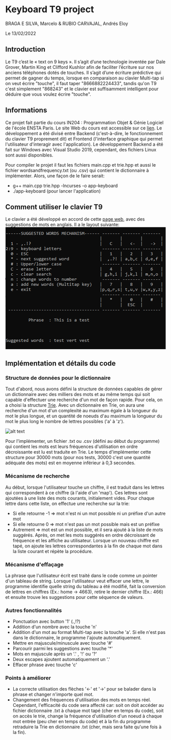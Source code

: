# Keyboard T9 project

BRAGA E SILVA, Marcelo & RUBIO CARVAJAL, Andrés Eloy

Le 13/02/2022
## Introduction
Le T9 c’est le « text on 9 keys ». Il s’agit d’une technologie inventée par Dale Grover, Martin King et Clifford Kushlor afin de faciliter l’écriture sur nos anciens téléphones dotés de touches. Il s’agit d’une écriture prédictive qui permet de gagner du temps, lorsque en comparaison au clavier Multi-tap si on veut écrire "touche", il faut taper "8666882224433", tandis qu'on T9 c'est simplement "868243" et le clavier est suffisamment intelligent pour déduire que vous voulez écrire "touche".
## Informations

Ce projet fait partie du cours IN204 : Programmation Objet & Génie Logiciel de l'école ENSTA Paris. Le site Web du cours est accessible sur ce [lien](https://perso.ensta-paris.fr/~bmonsuez/Cours/doku.php?id=in204).
Le développement a été divisé entre Backend (c'est-à-dire, le fonctionnement du clavier T9 proprement dit) et Frontend (l'interface graphique qui permet l'utilisateur d'interagir avec l'application).
Le développement Backend a été fait sur Windows avec Visual Studio 2019, cependant, des fichiers Linux sont aussi disponibles.

Pour compiler le projet il faut les fichiers main.cpp et trie.hpp et aussi le fichier wordsandfrequency.txt (ou .csv) qui contient le dictionnaire à implémenter. Alors, une façon de le faire serait:
- g++ main.cpp trie.hpp -lncurses -o app-keyboard
- ./app-keyboard (pour lancer l'application)

## Comment utiliser le clavier T9

Le clavier a été développé en accord de cette [page web](https://en.wikipedia.org/wiki/T9_(predictive_text)), avec des suggestions de mots en anglais. Il a le layout suivante:
![alt text](https://github.com/andrsrubio06/T9-Projet/blob/main/ex_clavier.PNG)
  
  ## Implémentation et détails du code
  
  ### Structure de données pour le dictionnaire
  Tout d'abord, nous avons défini la structure de données capables de gérer un dictionnaire avec des milliers des mots et au même
  temps qui soit capable d'effectuer une recherche d'un mot de façon rapide. Pour cela, on a choisi la structure [Trie](https://en.wikipedia.org/wiki/Trie).
  Avec un dictionnaire en Trie, on aura une recherche d'un mot d'un complexité au maximum égale à la longueur du mot le plus longue, et un quantité de noeuds 
  d'au maximum la longueur du mot le plus long le nombre de lettres possibles ('a' à 'z').
  
  ![alt text](https://camo.githubusercontent.com/8487a43200d8d4c9993154623868caa74143367eaa240b1e2d67dbfb5d7d1d2c/68747470733a2f2f342e62702e626c6f6773706f742e636f6d2f2d474e5763354b554d4759632f5741736b502d4548464b492f4141414141414141457a342f3879696b7863326e69596779714830465746616671355554705f6b554b364f3541434c63422f73313630302f5472696544617461537472756374757265496d706c2e706e67)
  
  Pour l'implémenter, un fichier .txt ou .csv (défini au début du programme) qui contient les mots est leurs fréquences d'utilisation en ordre décroissante est lu est traduite en Trie. 
  Le temps d'implémenter cette structure pour 30000 mots (pour nos tests, 30000 c'est une quantité adéquate des mots) est en moyenne inférieur à 0,3 secondes.

  
  ### Mécanisme de recherche
  Au début, lorsque l'utilisateur touche un chiffre, il est traduit dans les lettres qui correspondent à ce chiffre (à l'aide d'un 'map'). Ces lettres sont ajoutées à une liste des mots courants, initialement vides.
  Pour chaque lettre dans cette liste, on effectue une recherche sur la trie:
  - Si elle retourne -1 => mot n'est ni un mot possible ni un préfixe d'un autre mot
  - Si elle retourne  0 => mot n'est pas un mot possible mais est un préfixe
  - Autrement           => mot est un mot possible, et il sera ajouté à la liste de mots suggérés.
  Après, on met les mots suggérés en ordre décroissant de fréquence et les affiche au utilisateur. Lorsque un nouveau chiffre est tapé, on ajoute les lettres correspondantes à la fin de chaque mot dans la liste courant et répète la procédure.
  
  ### Mécanisme d'effaçage
  La phrase que l'utilisateur écrit est traité dans le code comme un pointer d'un tableau de string. Lorsque l'utilisateur veut effacer une lettre, le programme identifie
  quelle string du tableau a été modifié, fait la conversion de lettres en chiffres (Ex.: home -> 4663), retire le dernier chiffre (Ex.: 466) et ensuite trouve les suggestions 
  pour cette séquence de valeurs.

### Autres fonctionnalités
  - Ponctuation avec button '1' (.,!?)
  - Addition d'un nombre avec la touche 'n'
  - Addition d'un mot au format Multi-tap avec la touche 'a'. Si elle n'est pas dans le dictionnaire, le programme l'ajoute automatiquement.
  - Mettre en majuscule/minuscule avec touche '#'
  - Parcourir parmi les suggestions avec touche '*'
  - Mots en majuscule après un '.' , '!' ou '?'
  - Deux escapes ajoutent automatiquement un '.'
  - Effacer phrase avec touche 'c'

 ### Points à améliorer
 - La correcte utilisation des flèches '<-' et '->' pour se balader dans la phrase et changer n'importe quel mot.
 - Changement des fréquences d'utilisation des mots en temps réel. Cependant, l'efficacité du code sera affecté car: soit on doit accéder au fichier dictionnaire .txt à chaque mot tapé (cher en temps du code), soit on accès le trie, change la fréquence d'utilisation d'un noeud à chaque mot entrée (peu cher en temps du code) et à la fin du programme retraduire la Trie en dictionnaire .txt (cher, mais sera faite qu'une fois à la fin).

  
  
